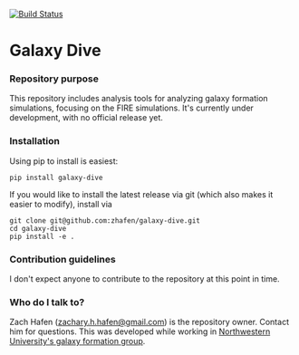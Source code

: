 [![Build Status](https://travis-ci.com/zhafen/galaxy-dive.svg?branch=master)](https://travis-ci.com/zhafen/galaxy-dive)

# Galaxy Dive #

### Repository purpose ###

This repository includes analysis tools for analyzing galaxy formation simulations, focusing on the FIRE simulations.
It's currently under development, with no official release yet.

### Installation ###

Using pip to install is easiest:
```
pip install galaxy-dive
```

If you would like to install the latest release via git (which also makes it easier to modify), install via
```
git clone git@github.com:zhafen/galaxy-dive.git
cd galaxy-dive
pip install -e .
```

### Contribution guidelines ###

I don't expect anyone to contribute to the repository at this point in time.

### Who do I talk to? ###

Zach Hafen (zachary.h.hafen@gmail.com) is the repository owner. Contact him for questions.
This was developed while working in [Northwestern University's galaxy formation group](http://galaxies.northwestern.edu/).

